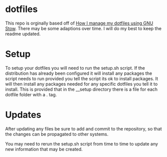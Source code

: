 dotfiles
========

This repo is orginally based off of [How I manage my dotfiles using GNU Stow](https://dev.to/spacerockmedia/how-i-manage-my-dotfiles-using-gnu-stow-4l59).  There may be some adaptions over time.  I will do my best to keep the readme updated.

# Setup
To setup your dotfiles you will need to run the setup.sh script.  If the distribution has already been configured it will install any packages the script needs to run provided you tell the script its ok to install packages.  It will then install any packages needed for any specific dotfiles you tell it to install.  This is provided that in the __setup directory there is a file for each dotfile folder with a .<Distro> tag.


# Updates
After updating any files be sure to add and commit to the repository, so that the changes can be propagated to other systems.

You may need to rerun the setup.sh script from time to time to update any new information that may be created.
